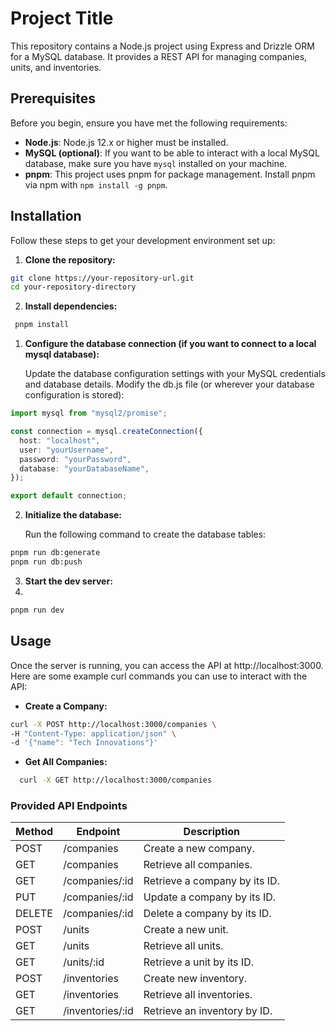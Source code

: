 # Project Title

This repository contains a Node.js project using Express and Drizzle ORM for a MySQL database. It provides a REST API for managing companies, units, and inventories.

## Prerequisites

Before you begin, ensure you have met the following requirements:

- **Node.js**: Node.js 12.x or higher must be installed.
- **MySQL (optional)**: If you want to be able to interact with a local MySQL database, make sure you have `mysql` installed on your machine.
- **pnpm**: This project uses pnpm for package management. Install pnpm via npm with `npm install -g pnpm`.

## Installation

Follow these steps to get your development environment set up:

1. **Clone the repository:**

```bash
git clone https://your-repository-url.git
cd your-repository-directory
```

2. **Install dependencies:**

```bash
 pnpm install
```

1. **Configure the database connection (if you want to connect to a local mysql database):**

   Update the database configuration settings with your MySQL credentials and database details. Modify the db.js file (or wherever your database configuration is stored):

```typescript
import mysql from "mysql2/promise";

const connection = mysql.createConnection({
  host: "localhost",
  user: "yourUsername",
  password: "yourPassword",
  database: "yourDatabaseName",
});

export default connection;
```

2. **Initialize the database:**

   Run the following command to create the database tables:

```bash
pnpm run db:generate
pnpm run db:push
```

3. **Start the dev server:**
4.

```bash
pnpm run dev
```

## Usage

Once the server is running, you can access the API at http://localhost:3000. Here are some example curl commands you can use to interact with the API:

- **Create a Company:**

```bash
curl -X POST http://localhost:3000/companies \
-H "Content-Type: application/json" \
-d '{"name": "Tech Innovations"}'
```

- **Get All Companies:**

```bash
  curl -X GET http://localhost:3000/companies
```

### Provided API Endpoints

| Method | Endpoint         | Description                   |
| ------ | ---------------- | ----------------------------- |
| POST   | /companies       | Create a new company.         |
| GET    | /companies       | Retrieve all companies.       |
| GET    | /companies/:id   | Retrieve a company by its ID. |
| PUT    | /companies/:id   | Update a company by its ID.   |
| DELETE | /companies/:id   | Delete a company by its ID.   |
| POST   | /units           | Create a new unit.            |
| GET    | /units           | Retrieve all units.           |
| GET    | /units/:id       | Retrieve a unit by its ID.    |
| POST   | /inventories     | Create new inventory.         |
| GET    | /inventories     | Retrieve all inventories.     |
| GET    | /inventories/:id | Retrieve an inventory by ID.  |
